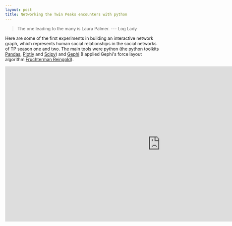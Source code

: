 ```yaml
---
layout: post
title: Networking the Twin Peaks encounters with python
---
```


> The one leading to the many is Laura Palmer.      --- Log Lady

Here are some of the first experiments in building an interactive network graph, which represents human social relationships in the social networks of TP season one and two. The main tools were python (the python toolkits [Pandas], [Plotly] and [Scipy]) and [Gephi] (I applied Gephi's force layout algorithm [Fruchterman Reingold]).

<iframe width="1000" height="500" frameborder="0" scrolling="no" src="https://plot.ly/~lzkozone/5.embed"></iframe>

[Pandas]: https://pandas.pydata.org/

[Plotly]: https://plot.ly/

[Scipy]: https://www.scipy.org/

[Gephi]: https://gephi.org/

[Fruchterman Reingold]: https://github.com/gephi/gephi/wiki/Fruchterman-Reingold
